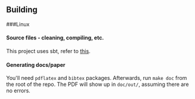 ## Building

###Linux

#### Source files - cleaning, compiling, etc.
This project uses sbt, refer to [this](https://github.com/harrah/xsbt/wiki/Getting-Started-Running).

#### Generating docs/paper
You'll need `pdflatex` and `bibtex` packages.  Afterwards, run `make doc` from the root of the repo.
The PDF will show up in `doc/out/`, assuming there are no errors.

